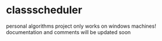 # classscheduler
personal algorithms project
only works on windows machines!
documentation and comments will be updated soon
